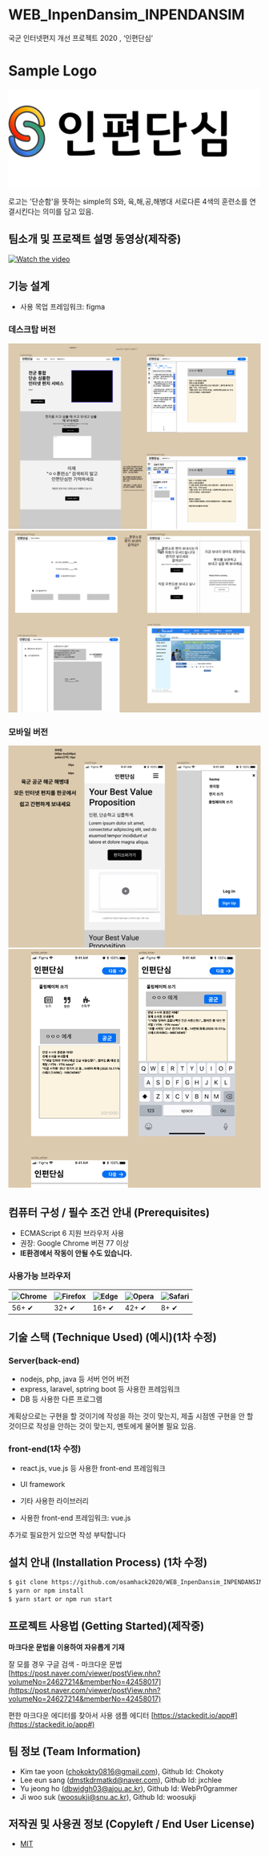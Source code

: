 # WEB_InpenDansim_INPENDANSIM
국군 인터넷편지 개선 프로젝트 2020 , ‘인편단심’
 
 
# Sample Logo
![Logo](img/logo.png)

로고는 '단순함'을 뜻하는 simple의 S와, 육,해,공,해병대 서로다른 4색의 훈련소를 연결시킨다는 의미를 담고 있음.
 
## 팀소개 및 프로잭트 설명 동영상(제작중)
[![Watch the video](https://img.youtube.com/vi/LjX3eVQdIyk/0.jpg)](https://www.youtube.com/watch?time_continue=117&v=LjX3eVQdIyk)
 
## 기능 설계
 
 - 사용 목업 프레임워크: figma

 ### 데스크탑 버전
 ![desktop1](img/desktopprototype.png)
 ![desktop2](img/desktopprototype2.png)
 
### 모바일 버전
 ![mobile1](img/mobileprototype.png)
 ![mobile2](img/mobileprototype2.png)

 
## 컴퓨터 구성 / 필수 조건 안내 (Prerequisites)
* ECMAScript 6 지원 브라우저 사용
* 권장: Google Chrome 버젼 77 이상
* __IE환경에서 작동이 안될 수도 있습니다.__
### 사용가능 브라우저
![Chrome](https://raw.githubusercontent.com/alrra/browser-logos/master/src/chrome/chrome_48x48.png) | ![Firefox](https://raw.githubusercontent.com/alrra/browser-logos/master/src/firefox/firefox_48x48.png) | ![Edge](https://raw.githubusercontent.com/alrra/browser-logos/master/src/edge/edge_48x48.png) | ![Opera](https://raw.githubusercontent.com/alrra/browser-logos/master/src/opera/opera_48x48.png) | ![Safari](https://raw.githubusercontent.com/alrra/browser-logos/master/src/safari/safari_48x48.png)
--- | --- | --- | --- | --- |
 56+ ✔ | 32+ ✔ | 16+ ✔ | 42+ ✔ | 8+ ✔ |
 
 
## 기술 스택 (Technique Used) (예시)(1차 수정)
### Server(back-end)
 -  nodejs, php, java 등 서버 언어 버전 
 - express, laravel, sptring boot 등 사용한 프레임워크 
 - DB 등 사용한 다른 프로그램
 
 계획상으로는 구현을 할 것이기에 작성을 하는 것이 맞는지, 제출 시점엔 구현을 안 할 것이므로 작성을 안하는 것이 맞는지, 멘토에게 물어볼 필요 있음.
 
### front-end(1차 수정)
 - react.js, vue.js 등 사용한 front-end 프레임워크
 -  UI framework
 - 기타 사용한 라이브러리
 
 - 사용한 front-end 프레임워크: vue.js
 
 추가로 필요한거 있으면 작성 부탁합니다
 
## 설치 안내 (Installation Process) (1차 수정)
```bash
$ git clone https://github.com/osamhack2020/WEB_InpenDansim_INPENDANSIM.git
$ yarn or npm install
$ yarn start or npm run start
```
 
## 프로젝트 사용법 (Getting Started)(제작중)
**마크다운 문법을 이용하여 자유롭게 기재**
 
잘 모를 경우
구글 검색 - 마크다운 문법
[https://post.naver.com/viewer/postView.nhn?volumeNo=24627214&memberNo=42458017](https://post.naver.com/viewer/postView.nhn?volumeNo=24627214&memberNo=42458017)
 
 편한 마크다운 에디터를 찾아서 사용
 샘플 에디터 [https://stackedit.io/app#](https://stackedit.io/app#)
 
## 팀 정보 (Team Information)
- Kim tae yoon (chokokty0816@gmail.com), Github Id: Chokoty
- Lee eun sang (dmstkdrmatkd@naver.com), Github Id: jxchlee
- Yu jeong ho (dbwjdgh03@ajou.ac.kr), Github Id: WebPr0grammer
- Ji woo suk (woosukji@snu.ac.kr), Github Id: woosukji
 
## 저작권 및 사용권 정보 (Copyleft / End User License)
 * [MIT](https://github.com/osam2020-WEB/Sample-ProjectName-TeamName/blob/master/license.md)
 

